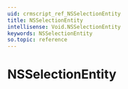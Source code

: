 ```yaml
---
uid: crmscript_ref_NSSelectionEntity
title: NSSelectionEntity
intellisense: Void.NSSelectionEntity
keywords: NSSelectionEntity
so.topic: reference
---
```


# NSSelectionEntity
